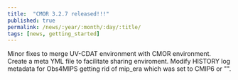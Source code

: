 ```yaml
---
title:  "CMOR 3.2.7 released!!!"
published: true
permalink: /news/:year/:month/:day/:title/
tags: [news, getting_started]
---
```


Minor fixes to merge UV-CDAT environment with CMOR environment.  Create a meta YML file to facilitate sharing enviroment.  Modify HISTORY log metadata for Obs4MIPS getting rid of mip_era which was set to CMIP6 or "". 

